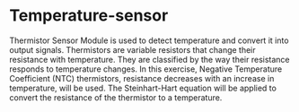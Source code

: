 # Temperature-sensor
Thermistor Sensor Module is used to detect temperature and convert it into output signals. Thermistors are variable resistors that change their resistance with temperature. They are classified by the way their resistance responds to temperature changes. In this exercise, Negative Temperature Coefficient (NTC) thermistors, resistance decreases with an increase in temperature, will be used. The Steinhart-Hart equation will be applied to convert the resistance of the thermistor to a temperature.
